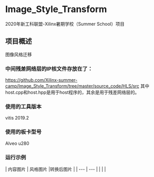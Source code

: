 # Image_Style_Transform
2020年新⼯科联盟-Xilinx暑期学校（Summer School）项⽬
## 项目概述
图像风格迁移
### 中间残差网络层的IP核文件存放在了：
https://github.com/Xilinx-summer-camp/Image_Style_Transform/tree/master/source_code/HLS/src
其中host.cpp和host.hpp是用于host程序的，其余是用于残差网络层的。
### 使用的工具版本
vitis 2019.2
### 使用的板卡型号
Alveo u280
### 运行示例

| 内容图片 | 风格图片 |转换后图片 |
| --- | --- |
| | |
